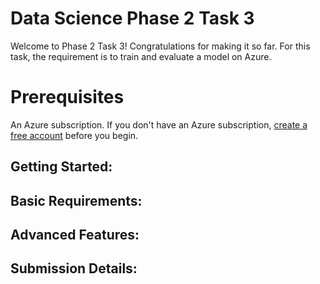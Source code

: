 # Data Science Phase 2 Task 3

Welcome to Phase 2 Task 3! Congratulations for making it so far. For this task, the requirement is to train and evaluate a model on Azure.

# Prerequisites
An Azure subscription. If you don't have an Azure subscription, [create a free account]([https://azure.microsoft.com/en-us/free/]) before you begin.

## Getting Started:

## Basic Requirements:


## Advanced Features:



## Submission Details:
